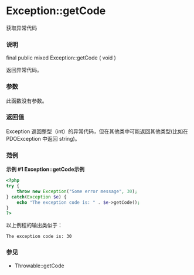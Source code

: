 Exception::getCode
==================

获取异常代码

### 说明

<span class="modifier">final</span> <span class="modifier">public</span>
<span class="type">mixed</span> <span
class="methodname">Exception::getCode</span> ( <span
class="methodparam">void</span> )

返回异常代码。

### 参数

此函数没有参数。

### 返回值

<span class="classname">Exception</span> 返回整型（<span
class="type">int</span>）的异常代码，但在其他类中可能返回其他类型(比如在
<span class="classname">PDOException</span> 中返回 <span
class="type">string</span>)。

### 范例

**示例 \#1 <span class="function">Exception::getCode</span>示例**

``` php
<?php
try {
    throw new Exception("Some error message", 30);
} catch(Exception $e) {
    echo "The exception code is: " . $e->getCode();
}
?>
```

以上例程的输出类似于：

    The exception code is: 30

### 参见

-   <span class="methodname">Throwable::getCode</span>
